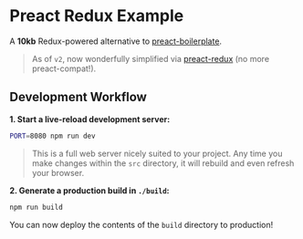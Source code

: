 # Preact Redux Example

A **10kb** Redux-powered alternative to [preact-boilerplate](https://github.com/developit/preact-boilerplate).

> As of `v2`, now wonderfully simplified via [preact-redux](https://github.com/developit/preact-redux) (no more preact-compat!).

## Development Workflow

**1. Start a live-reload development server:**

```sh
PORT=8080 npm run dev
```

> This is a full web server nicely suited to your project. Any time you make changes within the `src` directory, it will rebuild and even refresh your browser.


**2. Generate a production build in `./build`:**

```sh
npm run build
```

You can now deploy the contents of the `build` directory to production!
